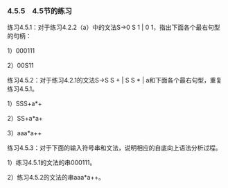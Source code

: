### 4.5.5　4.5节的练习

练习4.5.1：对于练习4.2.2（a）中的文法S→0 S 1 | 0 1，指出下面各个最右句型的句柄：

1）000111

2）00S11

练习4.5.2：对于练习4.2.1的文法S→S S + | S S * | a和下面各个最右句型，重复练习4.5.1。

1）SSS+a*+

2）SS+a*a+

3）aaa*a++

练习4.5.3：对于下面的输入符号串和文法，说明相应的自底向上语法分析过程。

1）练习4.5.1的文法的串000111。

2）练习4.5.2的文法的串aaa*a++。